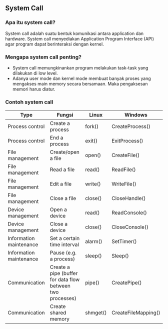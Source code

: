 ## System Call

### Apa itu system call?
System call adalah suatu bentuk komunikasi antara application dan hardware. 
System call menyediakan Application Program Interface (API) agar program dapat berinteraksi dengan kernel.

### Mengapa system call penting?
- System call memungkinankan program melakukan task-task yang dilakukan di low level.
- Adanya user mode dan kernel mode membuat banyak proses yang mengakses main memory secara bersamaan. Maka pengaksesan memori harus diatur.


### Contoh system call
Type | Fungsi | Linux | Windows
-----|--------|-------|--------
Process control	| Create a process | fork()	| CreateProcess()
Process control	| End a process	| exit()	| ExitProcess()
File management	| Create/open a file	| open()	| CreateFile()
File management	| Read a file	| read()	| ReadFile()
File management	| Edit a file	| write()	| WriteFile()
File management	| Close a file	| close()	| CloseHandle()
Device management	| Open a device	| read()	| ReadConsole()
Device management	| Close a device	| close()	| CloseConsole()
Information maintenance	| Set a certain time interval	| alarm()	| SetTimer()
Information maintenance	| Pause (e.g. a process)	| sleep()	| Sleep()
Communication	| Create a pipe (buffer for data flow between two processes)	| pipe()	| CreatePipe()
Communication	| Create shared memory	| shmget()	| CreateFileMapping()

